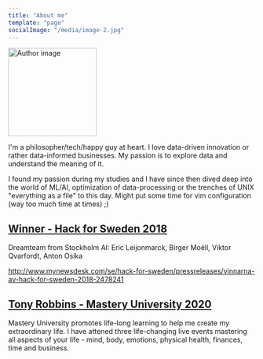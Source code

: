 ```yaml
---
title: "About me"
template: "page"
socialImage: "/media/image-2.jpg"
---
```


<img 
alt="Author image" 
src="/media/unicorn.gif" 
width="180" 
height="180" 
blur="5" 
/>

I'm a philosopher/tech/happy guy at heart. I love data-driven innovation or rather data-informed businesses. My passion is to explore data and understand the meaning of it.

I found my passion during my studies and I have since then dived deep into the world of ML/AI, optimization of data-processing or the trenches of UNIX "everything as a file" to this day. Might put some time for vim configuration (way too much time at times) ;)


## [Winner - Hack for Sweden 2018](https://www.linkedin.com/company/hack-for-sweden/)
Dreamteam from Stockholm AI: Eric Leijonmarck, Birger Moëll, Viktor Qvarfordt, Anton Osika

http://www.mynewsdesk.com/se/hack-for-sweden/pressreleases/vinnarna-av-hack-for-sweden-2018-2478241

## [Tony Robbins - Mastery University 2020](https://www.tonyrobbins.com/mastery-university/)

Mastery University promotes life-long learning to help me create my extraordinary life. I have attened three life-changing live events mastering all aspects of your life - mind, body, emotions, physical health, finances, time and business.